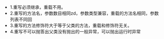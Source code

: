 - 1.重写必须继承，重载不用。
- 2.重写的方法名，参数数目相同zd，参数类型兼容，重载的方法名相同，参数列表不同回
- 3.重写的方法修饰符大于等于父类的方法，重载和修饰符无关。
- 4.重写不可以抛答出父类没有抛出的一般异常，可以抛出运行时异常